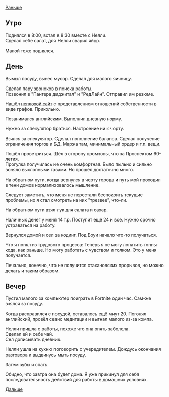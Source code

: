 [Раньше](2020.03.24.md)
## Утро
Поднялся в 8:00, встал в 8:30 вместе с Нелли.  
Сделал себе салат, для Нелли сварил яйцо.

Малой тоже поднялся.
## День
Вымыл посуду, вынес мусор. Сделал для малого яичницу.

Сделал пару звоноков в поиска работы.  
Позвонил в "Пантера диджитал" и "РедЛайн". Отправил им резюме.

Нашёл [неплохой сайт](https://www.list-org.com/company/6470856/graph) c представлением отношений собственности в виде графов. Прикольно.

Позанимался английским. Выполнил дневную норму.

Нужно за спекулятор браться. Настроение ни к чорту.

Взялся за спекулятор. Сделал пополнение баланса.
Сделал получение ограничения торгов и БД. Маржа там, минимальный ордер и т.п. вещи.

Пошёл проветриться. Шёл в сторону промзоны, что за Проспектом 60-летия.  
Прогулка получилась не очень комфортная. Было пыльно и сильно воняло выхлопными газами. Но прошёл достаточно много.

На обратном пути, когда вернулся в черту города и путь мой проходил в тени домов нормализовалось мышление.

Следует заметить, что меня не перестали беспокоить текущие проблемы, но я стал смотреть на них "трезвее", что-ли.

На обратном пути взял лук для салата и сахар.

Наличных денег у меня 14 т.р. Поступит ещё 24 и всё. Нужно срочно устраваться на работу.

Вернулся домой и сел за кодинг. Под Боуи начало что-то получаться.

Что я понял из трудового процесса:
Теперь я не могу лопатить тонны кода, как раньше. Но могу работать с чувством и толком. Это у меня получается.

Печально, конечно, что не получится стахановских прорывов, но можно делать и таким образом.
## Вечер
Пустил малого за компьютер поиграть в Fortnite один час. Сам-же взялся за посуду.

Когда расправился с посудой, оставалось ещё миут 20. Погонял английский, провёл сеанс медитации и выгнал малого из-за компа.

Нелли пришла с работы, похоже что она опять заболела.  
Сделал ей и себе чай.  
Сел дописывать дневник.

Нелли ушла на кухню поговорить с учередителем. Дождусь окончания разговора и выдвинусь мыть посуду.

Затем зубы и спать.

Обидно, что завтра она будет дома. Я уже прикинул для себя последовательность действий для работы в домашних условиях.

[Дальше](2020.03.26.md)
